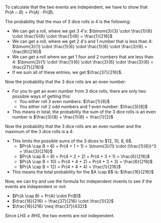 To calculate that the two events are independent, we have to show that $Pr(A \cap B) = Pr(A) \cdot Pr(B)$.

The probability that the max of 3 dice rolls is 4 is the following:

<ul>
    <li> We can get a roll, where we get 3 4's: $\binom{3}{3} \cdot \frac{1}{6} \cdot \frac{1}{6} \cdot \frac{1}{6} = \frac{1}{216}$
    <li> We can get a roll, where we get 2 4's and 1 number that is less than 4: $\binom{3}{1} \cdot \frac{1}{6} \cdot \frac{1}{6} \cdot \frac{3}{6} = \frac{9}{216}$
    <li> We can get a roll where we get 1 four and 2 numbers that are less than 4: $\binom{3}{1} \cdot \frac{1}{6} \cdot \frac{3}{6} \cdot \frac{3}{6} = \frac{27}{216}$
    <li> If we sum all of these entries, we get $\frac{37}{216}$.
</ul>

Now the probability that the 3 dice rolls are an even number:

<ul>
    <li> For you to get an even number from 3 dice rolls, there are only two possible ways of getting this:
    <ul>
        <li> You either roll 3 even numbers: $\frac{1}{8}$
        <li> You either roll 2 odd numbers and 1 even number: $\frac{3}{8}$
    </ul>
    <li> This means in total, the probability the sum of the 3 dice rolls is an even number is $\frac{3}{8} + \frac{1}{8} = \frac{1}{2}$
</ul>

Now the probability that the 3 dice rolls are an even number and the maximum of the 3 dice rolls is a 4:

<ul>
    <li> This limits the possible sums of the 3 dices to $12, 10, 8, 6$.
    <ul>
        <li> $Pr(A \cap B = 6) = Pr(4 + 1 + 1) = \binom{3}{1} \cdot (\frac{1}{6})^3 = \frac{3}{216}$
        <li> $Pr(A \cap B = 8) = Pr(4 + 2 + 2) + Pr(4 + 3 + 1) = \frac{6}{216}$
        <li> $Pr(A \cap B = 10) = Pr(4 + 4 + 2) + Pr(4 + 3 + 3) = \frac{6}{216}$
        <li> $Pr(A \cap B = 12) = Pr(4 + 4 + 4) = \frac{1}{216}$
    </ul>
    <li> This means the total probability for the $A \cap B$ is: $\frac{16}{216}$
</ul>

Now, we can try and use the formula for independent invents to see if the events are independent or not:

<ul>
    <li> $Pr(A \cap B) = Pr(A) \cdot Pr(B)$
    <li> $\frac{16}{216} = \frac{37}{216} \cdot \frac{1}{2}$
    <li> $\frac{16}{216} \neq \frac{37}{432}$
</ul>

Since $LHS \neq RHS$, the two events are not independent.
